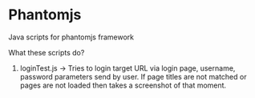 # Phantomjs
Java scripts for phantomjs framework

What these scripts do?
1. loginTest.js -> Tries to login target URL via login page, username, password parameters send by user. If page titles are not matched or pages are not loaded then takes a screenshot of that moment.
